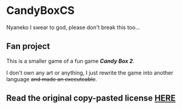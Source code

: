 # CandyBoxCS

Nyaneko I swear to god, please don't break this too...

## Fan project

This is a smaller game of a fun game ***Candy Box 2***.

I don't own any art or anything, I just rewrite the game into another language ~~and made an executeable~~.

## Read the original copy-pasted license [HERE](https://github.com/DiamondCoder02/CandyBoxCS/blob/master/LICENSE)
